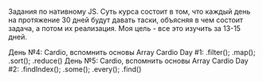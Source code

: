 Задания по нативному JS. Суть курса состоит в том, что каждый день на протяжение 30 дней будут давать таски, объясняя в чем состоит задача, а потом их реализация. Моя цель - все это изучить за 13-15 дней. 

<template> 

<summary>День №1: Drum Kit</summary>

- Работать с аудио (сделать логику для воспроизведение и остановки звуков)
- Научится обращаться к data-key и key-kode => [data-key="${event.keyCode}"]
- Добавить анимацию при клике и отключить его через некоторое время

<img src='./assets/01.PNG'>

</template>


<template>

<summary> День №2: JS and CSS clock </summary>

- Сделать так, чтобы настенные часы, а именно стрелки были направлены на 12 часов дня в CSS
- В Js прописать логику движение часов по часовой стрелке. 

<img src='./assets/02.PNG'>

</template>



<template>
<summary>День №3: Playing with CSS Variables and JS</summary>

- Научиться пользоваться переменными в CSS, и понять как они работают
- Написать логику в JS - для насыщенности, размытости и отступа.

<img src='./assets/03.PNG'>

</template>



День №4: Cardio, вспомнить основы Array Cardio Day #1: .filter(); .map(); .sort(); .reduce()
День №5: Cardio, вспомнить основы Array Cardio Day #2: .findIndex(); .some(); .every(); .find()
